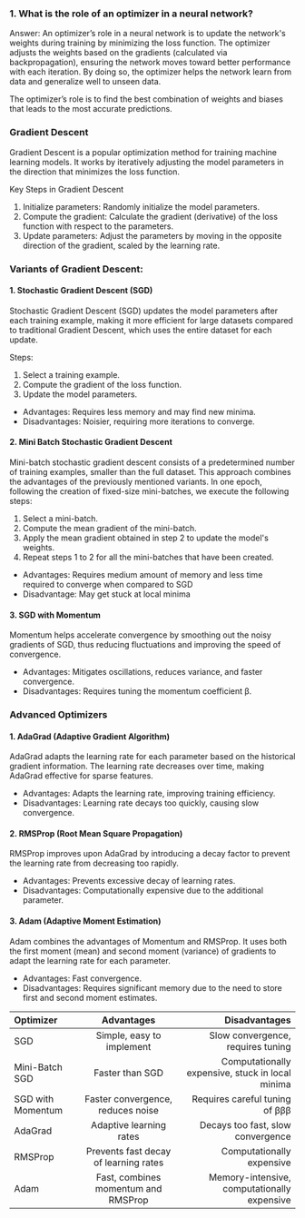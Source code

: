 ### 1. What is the role of an optimizer in a neural network?
Answer: An optimizer’s role in a neural network is to update the network's weights during training by minimizing the loss function. The optimizer adjusts the weights based on the gradients (calculated via backpropagation), ensuring the network moves toward better performance with each iteration. By doing so, the optimizer helps the network learn from data and generalize well to unseen data.

The optimizer’s role is to find the best combination of weights and biases that leads to the most accurate predictions.

### Gradient Descent
Gradient Descent is a popular optimization method for training machine learning models. It works by iteratively adjusting the model parameters in the direction that minimizes the loss function.

Key Steps in Gradient Descent

1. Initialize parameters: Randomly initialize the model parameters.
2. Compute the gradient: Calculate the gradient (derivative) of the loss function with respect to the parameters.
3. Update parameters: Adjust the parameters by moving in the opposite direction of the gradient, scaled by the learning rate.

### Variants of Gradient Descent:

#### 1. Stochastic Gradient Descent (SGD)
Stochastic Gradient Descent (SGD) updates the model parameters after each training example, making it more efficient for large datasets compared to traditional Gradient Descent, which uses the entire dataset for each update.

Steps:
1. Select a training example.
2. Compute the gradient of the loss function.
3. Update the model parameters.

- Advantages: Requires less memory and may find new minima.
- Disadvantages: Noisier, requiring more iterations to converge.

#### 2. Mini Batch Stochastic Gradient Descent
Mini-batch stochastic gradient descent consists of a predetermined number of training examples, smaller than the full dataset. This approach combines the advantages of the previously mentioned variants. In one epoch, following the creation of fixed-size mini-batches, we execute the following steps:

1. Select a mini-batch.
2. Compute the mean gradient of the mini-batch.
3. Apply the mean gradient obtained in step 2 to update the model's weights.
4. Repeat steps 1 to 2 for all the mini-batches that have been created.

- Advantages: Requires medium amount of memory and less time required to converge when compared to SGD
- Disadvantage: May get stuck at local minima

#### 3. SGD with Momentum
Momentum helps accelerate convergence by smoothing out the noisy gradients of SGD, thus reducing fluctuations and improving the speed of convergence.

- Advantages: Mitigates oscillations, reduces variance, and faster convergence.
- Disadvantages: Requires tuning the momentum coefficient β.

### Advanced Optimizers

#### 1. AdaGrad (Adaptive Gradient Algorithm)
AdaGrad adapts the learning rate for each parameter based on the historical gradient information. The learning rate decreases over time, making AdaGrad effective for sparse features.

- Advantages: Adapts the learning rate, improving training efficiency.
- Disadvantages: Learning rate decays too quickly, causing slow convergence.

#### 2. RMSProp (Root Mean Square Propagation)
RMSProp improves upon AdaGrad by introducing a decay factor to prevent the learning rate from decreasing too rapidly.

- Advantages: Prevents excessive decay of learning rates.
- Disadvantages: Computationally expensive due to the additional parameter.

#### 3. Adam (Adaptive Moment Estimation)
Adam combines the advantages of Momentum and RMSProp. It uses both the first moment (mean) and second moment (variance) of gradients to adapt the learning rate for each parameter.

- Advantages: Fast convergence.
- Disadvantages: Requires significant memory due to the need to store first and second moment estimates.

| Optimizer              | Advantages | Disadvantages |
| :---------------- | :------: | ----: |
| SGD |   Simple, easy to implement   | Slow convergence, requires tuning |
| Mini-Batch SGD         |   Faster than SGD   | Computationally expensive, stuck in local minima |
| SGD with Momentum    |  Faster convergence, reduces noise   | Requires careful tuning of βββ |
| AdaGrad |  Adaptive learning rates   | Decays too fast, slow convergence |
| RMSProp |  Prevents fast decay of learning rates   | Computationally expensive |
| Adam |  Fast, combines momentum and RMSProp   | Memory-intensive, computationally expensive |


		
	
		
		
		
		
		


